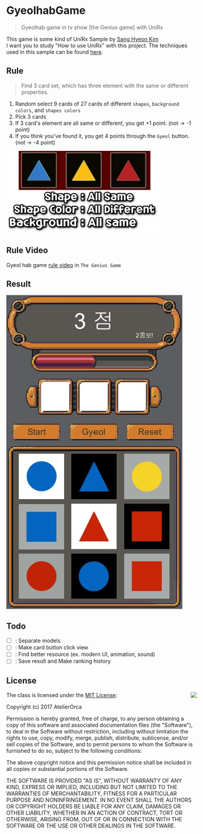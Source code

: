 # GyeolhabGame
> Gyeolhab game in tv show [the Genius game] with UniRx

This game is some kind of UniRx Sample by [Sang Hyeon Kim](https://github.com/rlatkdgus500)  
I want you to study "How to use UniRx" with this project. The techniques used in this sample can be found [here](https://github.com/rlatkdgus500/UniRx-Sample).

## Rule
> Find 3 card set, which has three element with the same or different properties.

1. Random select 9 cards of 27 cards of different `shapes`, `background colors`, and `shapes colors`
2. Pick 3 cards
3. If 3 card's element are all same or different, you get +1 point. (not -> -1 point)
4. If you think you've found it, you get 4 points through the `Gyeol` button. (not -> -4 point)

![EX](./ReadmePic/ex.JPG)

## Rule Video
Gyeol hab game [rule video](https://www.youtube.com/watch?v=0gCfLVFs79w) in `The Genius Game`

## Result
![gyeolhabgame_play](./ReadmePic/pic.JPG)

## Todo
- [ ] : Separate models
- [ ] : Make card button click view
- [ ] : Find better resource (ex. modern UI, animation, sound)
- [ ] : Save result and Make ranking history

## License
<img align="right" src="http://opensource.org/trademarks/opensource/OSI-Approved-License-100x137.png">

The class is licensed under the [MIT License](http://opensource.org/licenses/MIT):

Copyright (c) 2017 AtelierOrca

Permission is hereby granted, free of charge, to any person obtaining a copy of this software and associated documentation files (the "Software"), to deal in the Software without restriction, including without limitation the rights to use, copy, modify, merge, publish, distribute, sublicense, and/or sell copies of the Software, and to permit persons to whom the Software is furnished to do so, subject to the following conditions:

The above copyright notice and this permission notice shall be included in all copies or substantial portions of the Software.

THE SOFTWARE IS PROVIDED "AS IS", WITHOUT WARRANTY OF ANY KIND, EXPRESS OR IMPLIED, INCLUDING BUT NOT LIMITED TO THE WARRANTIES OF MERCHANTABILITY, FITNESS FOR A PARTICULAR PURPOSE AND NONINFRINGEMENT. IN NO EVENT SHALL THE AUTHORS OR COPYRIGHT HOLDERS BE LIABLE FOR ANY CLAIM, DAMAGES OR OTHER LIABILITY, WHETHER IN AN ACTION OF CONTRACT, TORT OR OTHERWISE, ARISING FROM, OUT OF OR IN CONNECTION WITH THE SOFTWARE OR THE USE OR OTHER DEALINGS IN THE SOFTWARE.
